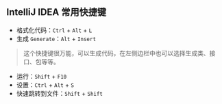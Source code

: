 ## IntelliJ IDEA 常用快捷键

- 格式化代码：`Ctrl` + `Alt` + `L`
- 生成 `Generate`：`Alt` + `Insert`
> 这个快捷键很万能，可以生成代码，在左侧边栏中也可以选择生成类、接口、包等等。
- 运行：`Shift` + `F10`
- 设置：`Ctrl` + `Alt` + `S`
- 快速跳转到文件：`Shift` + `Shift`
